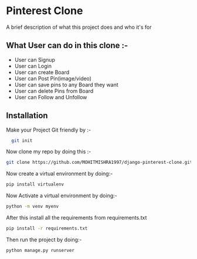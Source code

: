 
# Pinterest Clone

A brief description of what this project does and who it's for




## What User can do in this clone :-

 - User can Signup
 - User can Login
 - User can create Board
 - User can Post Pin(image/video)
 - User can save pins to any Board they want
 - User can delete Pins from Board
 - User can Follow and Unfollow



## Installation

Make your Project Git friendly by :-

```bash
  git init
```

Now clone my repo by doing this :-

```bash
git clone https://github.com/MOHITMISHRA1997/django-pinterest-clone.git
```


Now create a virtual environment by doing:-

```bash
pip install virtualenv
```

Now Activate a virtual environment by doing:-

```bash
python -m venv myenv
```

After this install all the requirements from requirements.txt

```bash
pip install -r requirements.txt
```

Then run the project by doing:-

```bash
python manage.py runserver
